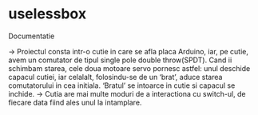 # uselessbox
Documentatie

-> Proiectul consta intr-o cutie in care se afla placa Arduino, iar, pe cutie, avem un comutator de tipul single pole double throw(SPDT). Cand ii schimbam starea, cele doua motoare servo pornesc astfel: unul deschide capacul cutiei, iar celalalt, folosindu-se de un ‘brat’, aduce starea comutatorului in cea initiala. ‘Bratul’ se intoarce in cutie si capacul se inchide.
-> Cutia are mai multe moduri de a interactiona cu switch-ul, de fiecare data fiind ales unul la intamplare.
